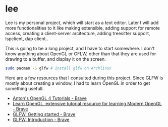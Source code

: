 # lee

Lee is my personal project, which will start as a text editor. Later I will add
more functionalities to it like making extensible, adding support for remote access,
creating a client-server arcitecture, adding treesitter support, lspclient,
dap client..

This is going to be a long project, and I have to start somewhere. I don't know
anything about OpenGL or GFLW, other than that they are used for drawing to a
buffer, and display it on the screen.

```sh
sudo pacman -S glfw # install glfw on Archlinux
```

Here are a few resources that I consulted during this project. Since GLFW is mostly
about creating a window, I had to learn OpenGL in order to get something usefull.

- [Anton's OpenGL 4 Tutorials - Brave](https://antongerdelan.net/opengl/)
- [Learn OpenGL, extensive tutorial resource for learning Modern OpenGL - Brave](https://learnopengl.com/)
- [GLFW: Getting started - Brave](https://www.glfw.org/docs/latest/quick.html)
- [GLFW: Introduction - Brave](https://www.glfw.org/docs/latest/)
